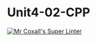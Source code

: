 # Unit4-02-CPP
[![Mr Coxall's Super Linter](https://github.com/ICS3U-Programming-TamerZ/Unit4-02-CPP/workflows/Mr%20Coxall's%20Super%20Linter/badge.svg)](https://github.com/ICS3U-Programming-TamerZ/Unit4-02-CPP/actions/)
